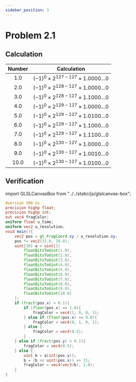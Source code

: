```yaml
---
sidebar_position: 3
---
```


# Problem 2.1
## Calculation
| Number | Calculation |
| :---: | :---: |
|  1.0 | $(-1)^0 \times 2^{127-127} \times 1.0000 \dots 0$ |
|  2.0 | $(-1)^0 \times 2^{128-127} \times 1.0000 \dots 0$ |
|  3.0 | $(-1)^0 \times 2^{128-127} \times 1.1000 \dots 0$ |
|  4.0 | $(-1)^0 \times 2^{129-127} \times 1.0000 \dots 0$ |
|  5.0 | $(-1)^0 \times 2^{129-127} \times 1.0100 \dots 0$ |
|  6.0 | $(-1)^0 \times 2^{129-127} \times 1.1000 \dots 0$ |
|  7.0 | $(-1)^0 \times 2^{129-127} \times 1.1100 \dots 0$ |
|  8.0 | $(-1)^0 \times 2^{130-127} \times 1.0000 \dots 0$ |
|  9.0 | $(-1)^0 \times 2^{130-127} \times 1.0010 \dots 0$ |
| 10.0 | $(-1)^0 \times 2^{130-127} \times 1.0100 \dots 0$ |

## Verification
import GLSLCanvasBox from "../../static/js/glslcanvas-box";

<GLSLCanvasBox
  baseUrl='/MathOfRealTimeGraphics-samples'  fragUrl='/frags/ch2/problem_2_1.frag'
/>

```glsl showLineNumbers title="problem_2_1.frag"
#version 300 es
precision highp float;
precision highp int;
out vec4 fragColor;
uniform float u_time;
uniform vec2 u_resolution;
void main(){
    vec2 pos = gl_FragCoord.xy / u_resolution.xy;
    pos *= vec2(32.0, 10.0);
    uint[10] a = uint[](
        floatBitsToUint(1.0),
        floatBitsToUint(2.0),
        floatBitsToUint(3.0),
        floatBitsToUint(4.0),
        floatBitsToUint(5.0),
        floatBitsToUint(6.0),
        floatBitsToUint(7.0),
        floatBitsToUint(8.0),
        floatBitsToUint(9.0),
        floatBitsToUint(10.0)
    );
    if (fract(pos.x) < 0.1){
        if (floor(pos.x) == 1.0){
            fragColor = vec4(1, 0, 0, 1);
        } else if (floor(pos.x) == 9.0){
            fragColor = vec4(0, 1, 0, 1);
        } else {
            fragColor = vec4(0.5);
        }
    } else if (fract(pos.y) < 0.1){
        fragColor = vec4(0.5);
    } else {
        uint b = a[int(pos.y)]; 
        b = (b << uint(pos.x)) >> 31;
        fragColor = vec4(vec3(b), 1.0); 
    }
}
```
